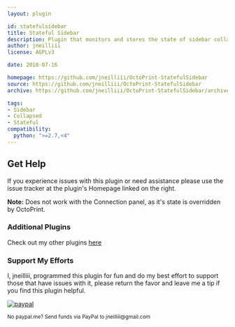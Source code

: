 ```yaml
---
layout: plugin

id: statefulsidebar
title: Stateful Sidebar
description: Plugin that monitors and stores the state of sidebar collapsed panels and restores that state upon next visit to OctoPrint.
author: jneilliii
license: AGPLv3

date: 2018-07-16

homepage: https://github.com/jneilliii/OctoPrint-StatefulSidebar
source: https://github.com/jneilliii/OctoPrint-StatefulSidebar
archive: https://github.com/jneilliii/OctoPrint-StatefulSidebar/archive/master.zip

tags:
- Sidebar
- Collapsed
- Stateful
compatibility:
  python: ">=2.7,<4"
---
```


## Get Help

If you experience issues with this plugin or need assistance please use the issue tracker at the plugin's Homepage linked on the right.

**Note:**  Does not work with the Connection panel, as it's state is overridden by OctoPrint.

### Additional Plugins

Check out my other plugins [here](https://plugins.octoprint.org/by_author/#jneilliii)

### Support My Efforts
I, jneilliii, programmed this plugin for fun and do my best effort to support those that have issues with it, please return the favor and leave me a tip if you find this plugin helpful.

[![paypal](/assets/img/plugins/statefulsidebar/paypal-with-text.png)](https://paypal.me/jneilliii)

<small>No paypal.me? Send funds via PayPal to jneilliii&#64;gmail&#46;com</small>
